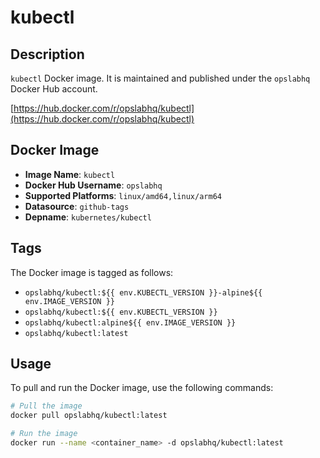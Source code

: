 # kubectl

## Description

`kubectl` Docker image. It is maintained and published under the `opslabhq` Docker Hub account.

[https://hub.docker.com/r/opslabhq/kubectl](https://hub.docker.com/r/opslabhq/kubectl)

## Docker Image

- **Image Name**: `kubectl`
- **Docker Hub Username**: `opslabhq`
- **Supported Platforms**: `linux/amd64,linux/arm64`
- **Datasource**: `github-tags`
- **Depname**: `kubernetes/kubectl`

## Tags

The Docker image is tagged as follows:

- `opslabhq/kubectl:${{ env.KUBECTL_VERSION }}-alpine${{ env.IMAGE_VERSION }}`
- `opslabhq/kubectl:${{ env.KUBECTL_VERSION }}`
- `opslabhq/kubectl:alpine${{ env.IMAGE_VERSION }}`
- `opslabhq/kubectl:latest`

## Usage

To pull and run the Docker image, use the following commands:

```bash
# Pull the image
docker pull opslabhq/kubectl:latest

# Run the image
docker run --name <container_name> -d opslabhq/kubectl:latest
```
